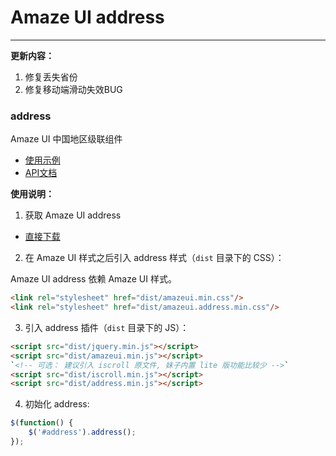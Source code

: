 # Amaze UI address
---
**更新内容：**
1. 修复丢失省份
2. 修复移动端滑动失效BUG

### address
Amaze UI 中国地区级联组件 

- [使用示例](http://topoadmin.github.io/address/docs/demo.html)
- [API文档](http://github.com/topoadmin/address/blob/master/docs/api.md)

**使用说明：**
1. 获取 Amaze UI address

  - [直接下载](https://github.com/topoadmin/address/archive/master.zip)

2. 在 Amaze UI 样式之后引入 address 样式（`dist` 目录下的 CSS）：

  Amaze UI address 依赖 Amaze UI 样式。

  ```html
  <link rel="stylesheet" href="dist/amazeui.min.css"/>
  <link rel="stylesheet" href="dist/amazeui.address.min.css"/>
  ```

3. 引入 address 插件（`dist` 目录下的 JS）：
  ```html
  <script src="dist/jquery.min.js"></script>
  <script src="dist/amazeui.min.js"></script>
  `<!-- 可选： 建议引入 iscroll 原文件, 妹子内置 lite 版功能比较少 -->`
  <script src="dist/iscroll.min.js"></script>	
  <script src="dist/address.min.js"></script>
  ```

4. 初始化 address:

  ```js
  $(function() {
      $('#address').address();
  });
  ```
